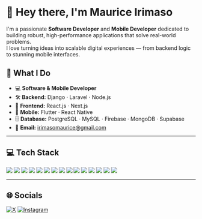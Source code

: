 # 👋 Hey there, I'm Maurice Irimaso

I'm a passionate **Software Developer** and **Mobile Developer** dedicated to building robust, high-performance applications that solve real-world problems.  
I love turning ideas into scalable digital experiences — from backend logic to stunning mobile interfaces.

## 🚀 What I Do

- 💻 **Software & Mobile Developer**
- 🛠️ **Backend:** Django · Laravel · Node.js
- 🎨 **Frontend:** React.js · Next.js
- 📱 **Mobile:** Flutter · React Native
- 🗄️ **Database:** PostgreSQL · MySQL · Firebase · MongoDB · Supabase
- 📧 **Email:** irimasomaurice@gmail.com

---

## 💻 Tech Stack

<p align="left">
  <img src="https://img.shields.io/badge/C++-00599C?style=flat&logo=c%2B%2B&logoColor=white" />
  <img src="https://img.shields.io/badge/Java-007396?style=flat&logo=java&logoColor=white" />
  <img src="https://img.shields.io/badge/PHP-777BB4?style=flat&logo=php&logoColor=white" />
  <img src="https://img.shields.io/badge/TypeScript-3178C6?style=flat&logo=typescript&logoColor=white" />
  <img src="https://img.shields.io/badge/Tailwind_CSS-06B6D4?style=flat&logo=tailwind-css&logoColor=white" />
  <img src="https://img.shields.io/badge/REST%20APIs-000000?style=flat&logo=swagger&logoColor=white" />
  <img src="https://img.shields.io/badge/GraphQL-E10098?style=flat&logo=graphql&logoColor=white" />
  <img src="https://img.shields.io/badge/Redis-DC382D?style=flat&logo=redis&logoColor=white" />
  <img src="https://img.shields.io/badge/Django-092E20?style=flat&logo=django&logoColor=white" />
  <img src="https://img.shields.io/badge/Laravel-FF2D20?style=flat&logo=laravel&logoColor=white" />
  <img src="https://img.shields.io/badge/Node.js-339933?style=flat&logo=node.js&logoColor=white" />
  <img src="https://img.shields.io/badge/React-20232A?style=flat&logo=react&logoColor=61DAFB" />
  <img src="https://img.shields.io/badge/Next.js-000000?style=flat&logo=next.js&logoColor=white" />
  <img src="https://img.shields.io/badge/Flutter-02569B?style=flat&logo=flutter&logoColor=white" />
  <img src="https://img.shields.io/badge/React_Native-20232A?style=flat&logo=react&logoColor=61DAFB" />
</p>

---

## 🌐 Socials

[![X](https://img.shields.io/badge/X-@IrimasoMau91257-000000?style=flat&logo=twitter&logoColor=white)](https://x.com/IrimasoMau91257)
[![Instagram](https://img.shields.io/badge/Instagram-molyceo__-E4405F?style=flat&logo=instagram&logoColor=white)](https://www.instagram.com/molyceo__/)
